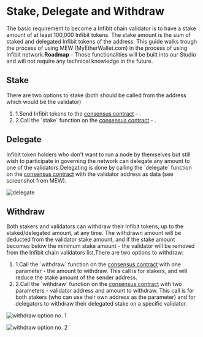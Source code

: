 # Stake, Delegate and Withdraw

The basic requirement to become a Infibit chain validator is to have a stake amount of at least 100,000 Infibit tokens. The stake amount is the sum of staked and delegated Infibit tokens of the address. This guide walks trough the process of using MEW (MyEtherWallet.com) in the process of using Infibit network.**Roadmap** - Those functionalities will be built into our Studio and will not require any technical knowledge in the future.

## Stake <a href="#stake" id="stake"></a>

There are two options to stake (both should be called from the address which would be the validator)

1. 1.Send Infibit tokens to the [consensus contract](https://infibitscan.com/address/0xF675Ab037DFe69E13CC99541f9212629D8eeCfbC) - .
2. 2.Call the \`stake\` function on the [consensus contract](https://infibitscan.com/address/0xF675Ab037DFe69E13CC99541f9212629D8eeCfbC) - .

## Delegate <a href="#delegate" id="delegate"></a>

Infibit token holders who don't want to run a node by themselves but still wish to participate in governing the network can delegate any amount to one of the validators.Delegating is done by calling the \`delegate\` function on the [consensus contract](https://infibitscan.com/address/0xF675Ab037DFe69E13CC99541f9212629D8eeCfbC) with the validator address as data (see screenshot from MEW).

![delegate](https://3886961007-files.gitbook.io/\~/files/v0/b/gitbook-x-prod.appspot.com/o/spaces%2F-MQROvzQPC4eD8u5AQhv%2Fuploads%2FfW2bi43f3TMgmwzi7wSZ%2Fimage.png?alt=media\&token=f30eb8a1-ff40-4f1e-9f73-89466ea2c83e)

## Withdraw <a href="#withdraw" id="withdraw"></a>

Both stakers and validators can withdraw their Infibit tokens, up to the staked/delegated amount, at any time. The withdrawn amount will be deducted from the validator stake amount, and if the stake amount becomes below the minimum stake amount - the validator will be removed from the Infibit chain validators list.There are two options to withdraw:

1. 1.Call the \`withdraw\` function on the [consensus contract](https://infibitscan.com/address/0xF675Ab037DFe69E13CC99541f9212629D8eeCfbC) with one parameter - the amount to withdraw. This call is for stakers, and will reduce the stake amount of the sender address.
2. 2.Call the \`withdraw\` function on the [consensus contract](https://infibitscan.com/address/0xF675Ab037DFe69E13CC99541f9212629D8eeCfbC) with two parameters - validator address and amount to withdraw. This call is for both stakers (who can use their own address as the parameter) and for delegators to withdraw their delegated stake on a specific validator.

![withdraw option no. 1](https://3886961007-files.gitbook.io/\~/files/v0/b/gitbook-x-prod.appspot.com/o/spaces%2F-MQROvzQPC4eD8u5AQhv%2Fuploads%2FyBpFV4W9N9vgpGyFEr76%2Fimage.png?alt=media\&token=0f715110-4b8d-4a35-81a6-93383d903f42)

![withdraw option no. 2](https://3886961007-files.gitbook.io/\~/files/v0/b/gitbook-x-prod.appspot.com/o/spaces%2F-MQROvzQPC4eD8u5AQhv%2Fuploads%2FTGmteQzEhEXuDVbibfVt%2Fimage.png?alt=media\&token=84a4f2a6-3c5e-41d7-b427-a845db9f82d2)
